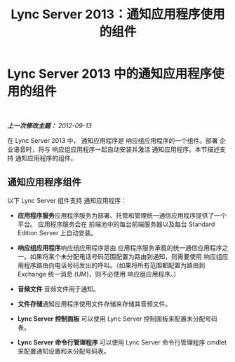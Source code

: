 ﻿---
title: Lync Server 2013：通知应用程序使用的组件
TOCTitle: 通知应用程序使用的组件
ms:assetid: 7b1a0281-cf31-459d-a734-5f10a129089c
ms:mtpsurl: https://technet.microsoft.com/zh-cn/library/Gg398608(v=OCS.15)
ms:contentKeyID: 49313359
ms.date: 05/19/2016
mtps_version: v=OCS.15
ms.translationtype: HT
---

# Lync Server 2013 中的通知应用程序使用的组件

 

_**上一次修改主题：** 2012-09-13_

在 Lync Server 2013 中， 通知应用程序是 响应组应用程序的一个组件。部署 企业语音时，将与 响应组应用程序一起自动安装并激活 通知应用程序。本节描述支持 通知应用程序的组件。

## 通知应用程序组件

以下 Lync Server 组件支持 通知应用程序：

  - **应用程序服务**应用程序服务为部署、托管和管理统一通信应用程序提供了一个平台。 应用程序服务会在 前端池中的每台前端服务器以及每台 Standard Edition Server 上自动安装。

  - **响应组应用程序**响应组应用程序是由 应用程序服务承载的统一通信应用程序之一。如果将某个未分配电话号码范围配置为路由到通知，则需要使用 响应组应用程序路由向电话号码发出的呼叫。（如果将所有范围都配置为路由到 Exchange 统一消息 (UM)，则不必使用 响应组应用程序。）

  - **音频文件** 音频文件用于通知。

  - **文件存储**通知应用程序使用文件存储来存储其音频文件。

  - **Lync Server 控制面板** 可以使用 Lync Server 控制面板来配置未分配号码表。

  - **Lync Server 命令行管理程序** 可以使用 Lync Server 命令行管理程序 cmdlet 来配置通知设置和未分配号码表。

